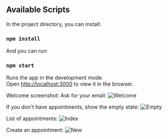 

## Available Scripts

In the project directory, you can install:

### `npm install`

And you can run:

### `npm start`

Runs the app in the development mode.<br>
Open [http://localhost:3000](http://localhost:3000) to view it in the browser.

Welcome screenshot: Ask for your email:
![Welcome](/img/Welcome.png)

If you don't have appointments, show the empty state:
![Empty](/img/Empty.png)

List of appointments:
![Index](/img/Index.png)

Create an appointment:
![New](/img/New.png)
